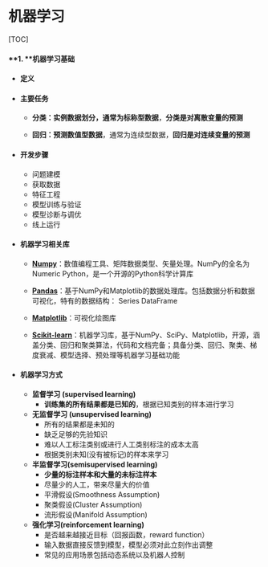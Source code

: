 # 机器学习

[TOC]

#### **1. **机器学习基础

- #### **定义**

- #### **主要任务**

  - **分类：**实例数据划分，通常为**标称型数据**，**分类是对离散变量的预测**

  - **回归：**预测**数值型数据**，通常为连续型数据，**回归是对连续变量的预测**

- #### **开发步骤**
  - 问题建模
  - 获取数据
  - 特征工程
  - 模型训练与验证
  - 模型诊断与调优
  - 线上运行

- #### **机器学习相关库**
  - [**Numpy**](https://docs.scipy.org/doc/numpy/user/quickstart.html)：数值编程工具、矩阵数据类型、矢量处理。NumPy的全名为Numeric Python，是一个开源的Python科学计算库

  - [**Pandas**](http://pandas.pydata.org/pandas-docs/stable/)：基于NumPy和Matplotlib的数据处理库。包括数据分析和数据可视化，特有的数据结构： Series	DataFrame
  - [**Matplotlib**](https://matplotlib.org/tutorials/index.html)：可视化绘图库
  - [**Scikit-learn**](https://scikit-learn.org/stable/)：机器学习库，基于NumPy、SciPy、Matplotlib，开源，涵盖分类、回归和聚类算法，代码和文档完备；具备分类、回归、聚类、梯度衰减、模型选择、预处理等机器学习基础功能

- #### **机器学习方式**
  - **监督学习  (supervised learning)**
    - **训练集的所有结果都是已知的**，根据已知类别的样本进行学习
  - **无监督学习 (unsupervised learning)**
    - 所有的结果都是未知的
    - 缺乏足够的先验知识
    - 难以人工标注类别或进行人工类别标注的成本太高
    - 根据类别未知(没有被标记)的样本来学习 
  - **半监督学习(semisupervised learning)**
    - **少量的标注样本和大量的未标注样本**
    - 尽量少的人工，带来尽量大的价值
    - 平滑假设(Smoothness Assumption)
    - 聚类假设(Cluster Assumption)
    - 流形假设(Manifold Assumption) 
  - **强化学习(reinforcement learning)**
    - 是否越来越接近目标（回报函数，reward function）
    - 输入数据直接反馈到模型，模型必须对此立刻作出调整
    - 常见的应用场景包括动态系统以及机器人控制